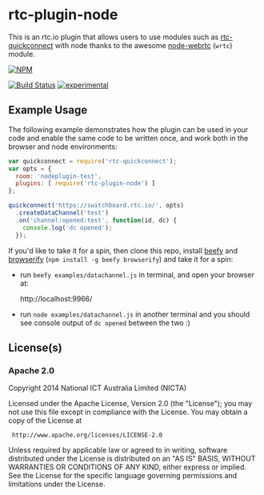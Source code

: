# rtc-plugin-node

This is an rtc.io plugin that allows users to use modules such as
[rtc-quickconnect](https://github.com/rtc-io/rtc-quickconnect) with node
thanks to the awesome [node-webrtc](https://github.com/js-platform/node-webrtc)
(`wrtc`) module.


[![NPM](https://nodei.co/npm/rtc-plugin-node.png)](https://nodei.co/npm/rtc-plugin-node/)

[![Build Status](https://img.shields.io/travis/rtc-io/rtc-plugin-node.svg?branch=master)](https://travis-ci.org/rtc-io/rtc-plugin-node) [![experimental](https://img.shields.io/badge/stability-experimental-red.svg)](https://github.com/dominictarr/stability#experimental) 

## Example Usage

The following example demonstrates how the plugin can be used in your code and enable
the same code to be written once, and work both in the browser and node environments:

```js
var quickconnect = require('rtc-quickconnect');
var opts = {
  room: 'nodeplugin-test',
  plugins: [ require('rtc-plugin-node') ]
};

quickconnect('https://switchboard.rtc.io/', opts)
  .createDataChannel('test')
  .on('channel:opened:test', function(id, dc) {
    console.log('dc opened');
  });

```

If you'd like to take it for a spin, then clone this repo, install
[beefy](https://github.com/chrisdickinson/beefy) and [browserify](browserify.org) (`npm install -g beefy browserify`) and take
it for a spin:

- run `beefy examples/datachannel.js` in terminal, and open your browser at:

  http://localhost:9966/

- run `node examples/datachannel.js` in another terminal and you should see console
  output of `dc opened` between the two :)

## License(s)

### Apache 2.0

Copyright 2014 National ICT Australia Limited (NICTA)

   Licensed under the Apache License, Version 2.0 (the "License");
   you may not use this file except in compliance with the License.
   You may obtain a copy of the License at

     http://www.apache.org/licenses/LICENSE-2.0

   Unless required by applicable law or agreed to in writing, software
   distributed under the License is distributed on an "AS IS" BASIS,
   WITHOUT WARRANTIES OR CONDITIONS OF ANY KIND, either express or implied.
   See the License for the specific language governing permissions and
   limitations under the License.
